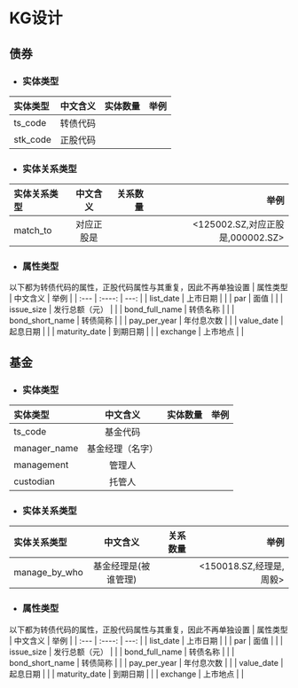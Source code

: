# KG设计

## 债券
- ### 实体类型

| 实体类型     | 中文含义 | 实体数量   |   举例    |
| :---        |    :----:   |          ---: |     ---:   |
| ts_code     | 转债代码     |   |       |
| stk_code   |  正股代码     |     |       |      


- ### 实体关系类型

| 实体关系类型    | 中文含义 | 关系数量   |   举例    |
| :---        |    :----:   |          ---: |     ---:   |
|   match_to   | 对应正股是      |   |    <125002.SZ,对应正股是,000002.SZ>   |


-  ### 属性类型

以下都为转债代码的属性，正股代码属性与其重复，因此不再单独设置
| 属性类型    | 中文含义 |   举例    |
| :---        |    :----:   |     ---:   |
| list_date      |    上市日期    |       |
| par  | 面值    |       |
| issue_size  | 发行总额（元）    |       |
| bond_full_name  | 转债名称    |       |
| bond_short_name  | 转债简称    |       |
| pay_per_year  | 年付息次数   |       |
| value_date  | 起息日期   |       |
| maturity_date  | 到期日期   |       |
| exchange  | 上市地点  |       |


## 基金


- ### 实体类型

| 实体类型     | 中文含义 | 实体数量   |   举例    |
| :---        |    :----:   |          ---: |     ---:   |
| ts_code     | 基金代码     |   |       |
| manager_name   |  基金经理（名字）    |     |       |      
| management  |  管理人    |     |       |     
| custodian  |  托管人    |     |       |    


- ### 实体关系类型

| 实体关系类型    | 中文含义 | 关系数量   |   举例    |
| :---        |    :----:   |          ---: |     ---:   |
|  manage_by_who    | 基金经理是(被谁管理)     |   |    <150018.SZ,经理是,周毅>   |


-  ### 属性类型

以下都为转债代码的属性，正股代码属性与其重复，因此不再单独设置
| 属性类型    | 中文含义 |   举例    |
| :---        |    :----:   |     ---:   |
| list_date      |    上市日期    |       |
| par  | 面值    |       |
| issue_size  | 发行总额（元）    |       |
| bond_full_name  | 转债名称    |       |
| bond_short_name  | 转债简称    |       |
| pay_per_year  | 年付息次数   |       |
| value_date  | 起息日期   |       |
| maturity_date  | 到期日期   |       |
| exchange  | 上市地点  |       |
